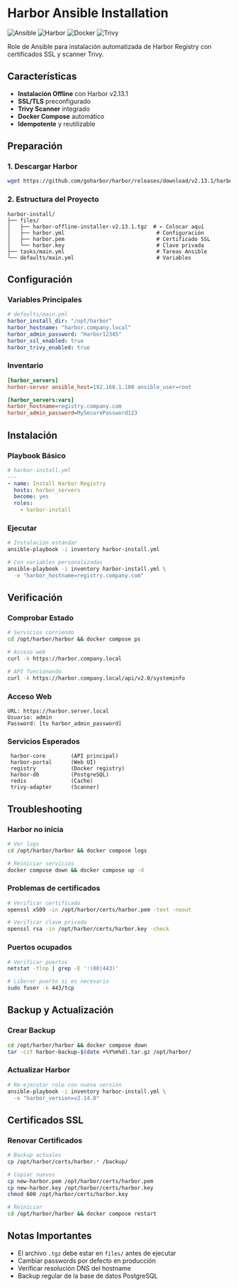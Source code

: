 # Harbor Ansible Installation 

![Ansible](https://img.shields.io/badge/Ansible-Role-EE0000?style=for-the-badge&logo=ansible&logoColor=white)
![Harbor](https://img.shields.io/badge/Harbor-v2.13.1-60B932?style=for-the-badge&logo=harbor&logoColor=white)
![Docker](https://img.shields.io/badge/Docker-Compose-2496ED?style=for-the-badge&logo=docker&logoColor=white)
![Trivy](https://img.shields.io/badge/Trivy-Scanner-1904DA?style=for-the-badge&logo=aqua&logoColor=white)

Role de Ansible para instalación automatizada de Harbor Registry con certificados SSL y scanner Trivy.

## Características

-  **Instalación Offline** con Harbor v2.13.1
-  **SSL/TLS** preconfigurado
-  **Trivy Scanner** integrado
-  **Docker Compose** automático
-  **Idempotente** y reutilizable

## Preparación

### 1. Descargar Harbor

```bash
wget https://github.com/goharbor/harbor/releases/download/v2.13.1/harbor-offline-installer-v2.13.1.tgz
```

### 2. Estructura del Proyecto

```
harbor-install/
├── files/
│   ├── harbor-offline-installer-v2.13.1.tgz  # ← Colocar aquí
│   ├── harbor.yml                             # Configuración
│   ├── harbor.pem                             # Certificado SSL
│   └── harbor.key                             # Clave privada
├── tasks/main.yml                             # Tareas Ansible
└── defaults/main.yml                          # Variables
```

## Configuración

### Variables Principales

```yaml
# defaults/main.yml
harbor_install_dir: "/opt/harbor"
harbor_hostname: "harbor.company.local"
harbor_admin_password: "Harbor12345"
harbor_ssl_enabled: true
harbor_trivy_enabled: true
```

### Inventario

```ini
[harbor_servers]
harbor-server ansible_host=192.168.1.100 ansible_user=root

[harbor_servers:vars]
harbor_hostname=registry.company.com
harbor_admin_password=MySecurePassword123
```

## Instalación

### Playbook Básico

```yaml
# harbor-install.yml
---
- name: Install Harbor Registry
  hosts: harbor_servers
  become: yes
  roles:
    - harbor-install
```

### Ejecutar

```bash
# Instalación estándar
ansible-playbook -i inventory harbor-install.yml

# Con variables personalizadas
ansible-playbook -i inventory harbor-install.yml \
  -e "harbor_hostname=registry.company.com"
```

## Verificación

### Comprobar Estado

```bash
# Servicios corriendo
cd /opt/harbor/harbor && docker compose ps

# Acceso web
curl -k https://harbor.company.local

# API funcionando
curl -k https://harbor.company.local/api/v2.0/systeminfo
```

### Acceso Web

```
URL: https://harbor.server.local
Usuario: admin
Password: [tu harbor_admin_password]
```

### Servicios Esperados

```
 harbor-core        (API principal)
 harbor-portal      (Web UI)
 registry           (Docker registry)
 harbor-db          (PostgreSQL)
 redis              (Cache)
 trivy-adapter      (Scanner)
```

## Troubleshooting

### Harbor no inicia

```bash
# Ver logs
cd /opt/harbor/harbor && docker compose logs

# Reiniciar servicios
docker compose down && docker compose up -d
```

### Problemas de certificados

```bash
# Verificar certificado
openssl x509 -in /opt/harbor/certs/harbor.pem -text -noout

# Verificar clave privada
openssl rsa -in /opt/harbor/certs/harbor.key -check
```

### Puertos ocupados

```bash
# Verificar puertos
netstat -tlnp | grep -E ':(80|443)'

# Liberar puerto si es necesario
sudo fuser -k 443/tcp
```

## Backup y Actualización

### Crear Backup

```bash
cd /opt/harbor/harbor && docker compose down
tar -czf harbor-backup-$(date +%Y%m%d).tar.gz /opt/harbor/
```

### Actualizar Harbor

```bash
# Re-ejecutar role con nueva versión
ansible-playbook -i inventory harbor-install.yml \
  -e "harbor_version=v2.14.0"
```

## Certificados SSL

### Renovar Certificados

```bash
# Backup actuales
cp /opt/harbor/certs/harbor.* /backup/

# Copiar nuevos
cp new-harbor.pem /opt/harbor/certs/harbor.pem
cp new-harbor.key /opt/harbor/certs/harbor.key
chmod 600 /opt/harbor/certs/harbor.key

# Reiniciar
cd /opt/harbor/harbor && docker compose restart
```

## Notas Importantes

- El archivo `.tgz` debe estar en `files/` antes de ejecutar
- Cambiar passwords por defecto en producción
- Verificar resolución DNS del hostname
- Backup regular de la base de datos PostgreSQL
